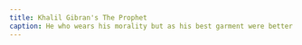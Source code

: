 ```yaml
---
title: Khalil Gibran's The Prophet
caption: He who wears his morality but as his best garment were better naked
---
```

